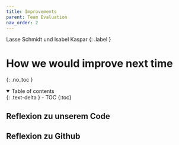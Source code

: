 ```yaml
---
title: Improvements
parent: Team Evaluation
nav_order: 2
---
```


Lasse Schmidt und Isabel Kaspar
{: .label }

# How we would improve next time
{: .no_toc }

<details open markdown="block">
  <summary>
    Table of contents
  </summary>
  {: .text-delta }
- TOC
{:toc}
</details>

## Reflexion zu unserem Code

## Reflexion zu Github